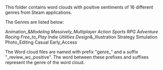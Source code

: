 This folder contains word clouds with positive sentiments of 16 different genres from Steam applications.

The Genres are listed below:

Animation_&_Modeling
Massively_Multiplayer
Action
Sports
RPG
Adventure
Racing
Free_to_Play
Indie
Utilities
Design_&_Illustration
Strategy
Simulation
Photo_Editing
Casual
Early_Access


The Word cloud files are named with prefix "genre_" and a suffix "_review_wc_positive". The word between these prefixes and suffixes represent the genre of the word cloud.
